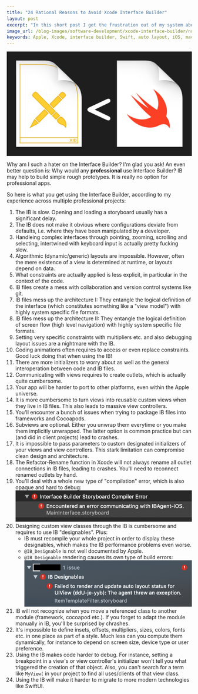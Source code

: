 ```yaml
---
title: "24 Rational Reasons to Avoid Xcode Interface Builder"
layout: post
excerpt: "In this short post I get the frustration out of my system about how pervasive Apple Xcode's INterface builder still is in professional projects."
image_url: /blog-images/software-development/xcode-interface-builder/no-apple-xcode-interface-builder.jpg
keywords: Apple, Xcode, interface builder, Swift, auto layout, iOS, macOS, SwiftUI, UIKit, AppKit, UI, user interface, design, programming, mobile apps, software architecture
---
```


<img style="margin-left:auto;margin-right:auto;display:block;" src="/blog-images/software-development/xcode-interface-builder/no-apple-xcode-interface-builder.jpg" title="{{ page.title }}" alt="{{ page.title }}. {{ page.keywords }}">

Why am I such a hater on the Interface Builder? I'm glad you ask! An even better question is: Why would any **professional** use Interface Builder? IB may help to build simple rough prototypes. It is really no option for professional apps.

So here is what you get using the Interface Builder, according to my experience across multiple professional projects:

1. The IB is slow. Opening and loading a storyboard usually has a significant delay.
2. The IB does not make it obvious where configurations deviate from defaults, i.e. where they have been manipulated by a developer.
3. Handleing complex interfaces through pointing, zooming, scrolling and selecting, intertwined with keyboard input is actually pretty fucking slow.
4. Algorithmic (dynamic/generic) layouts are impossible. However, often the mere existence of a view is determined at runtime, or layouts depend on data.
5. What constraints are actually applied is less explicit, in particular in the context of the code.
6. IB files create a mess with collaboration and version control systems like git.
7. IB files mess up the architecture I: They entangle the logical definition of the interface (which constitutes something like a "view model") with highly system specific file formats.
8. IB files mess up the architecture II: They entangle the logical definition of screen flow (high level navigation) with highly system specific file formats.
9. Setting very specific constraints with multipliers etc. and also debugging layout issues are a nightmare with the IB.
10. Coding animations often requires to access or even replace constraints. Good luck doing that when using the IB!
11. There are more initializers to worry about as well as the general interoperation between code and IB files.
12. Communicating with views requires to create outlets, which is actually quite cumbersome.
13. Your app will be harder to port to other platforms, even within the Apple universe.
14. It is more cumbersome to turn views into reusable custom views when they live in IB files. This also leads to massive view controllers.
15. You'll encounter a bunch of issues when trying to package IB files into frameworks and Cocoapods.
16. Subviews are optional. Either you unwrap them everytime or you make them implicitly unwrapped. The latter option is common practice but can (and did in client projects) lead to crashes.
17. It is impossible to pass parameters to custom designated initializers of your views and view controllers. This stark limitation can compromise clean design and architecture.
18. The Refactor-Rename function in Xcode will not always rename all outlet connections in IB files, leading to crashes. You'll need to reconnect renamed outlets by hand.
19. You'll deal with a whole new type of "compilation" error, which is also opaque and hard to debug:
	![storyboard_compilation_error](/blog-images/software-development/xcode-interface-builder/storyboard_compilation_error.png)
20. Designing custom view classes through the IB is cumbersome and requires to use IB "designables". Plus:
	* IB must recompile your whole project in order to display these designables, which makes the IB performance problems even worse. 
	* `@IB_Designable` is not well documented by Apple.
	* `@IB_Designable` rendering causes its own type of build errors:
		![designable_rendering_error](/blog-images/software-development/xcode-interface-builder/ib_designable_rendering_error.png)
21. IB will not recognize when you move a referenced class to another module (framework, cocoapod etc.). If you forget to adapt the module manually in IB, you'll be surprised by chrashes.
22. It's impossible to define insets, offsets, multipliers, sizes, colors, fonts etc. in one place as part of a style. Much less can you compute them dynamically, for instance to depend on screen size, device type or user preference.
23. Using the IB makes code harder to debug. For instance, setting a breakpoint in a view's or view controller's initializer won't tell you what triggered the creation of that object. Also, you can't search for a term like `MyView(` in your project to find all uses/clients of that view class.
24. Using the IB will make it harder to migrate to more modern technologies like SwiftUI.